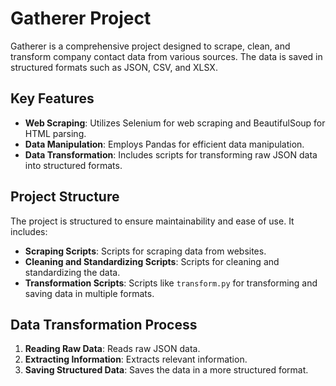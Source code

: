 # Gatherer Project

Gatherer is a comprehensive project designed to scrape, clean, and transform company contact data from various sources. The data is saved in structured formats such as JSON, CSV, and XLSX.

## Key Features

- **Web Scraping**: Utilizes Selenium for web scraping and BeautifulSoup for HTML parsing.
- **Data Manipulation**: Employs Pandas for efficient data manipulation.
- **Data Transformation**: Includes scripts for transforming raw JSON data into structured formats.

## Project Structure

The project is structured to ensure maintainability and ease of use. It includes:
- **Scraping Scripts**: Scripts for scraping data from websites.
- **Cleaning and Standardizing Scripts**: Scripts for cleaning and standardizing the data.
- **Transformation Scripts**: Scripts like `transform.py` for transforming and saving data in multiple formats.

## Data Transformation Process

1. **Reading Raw Data**: Reads raw JSON data.
2. **Extracting Information**: Extracts relevant information.
3. **Saving Structured Data**: Saves the data in a more structured format.

